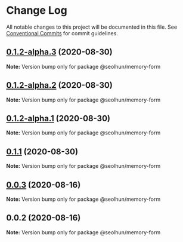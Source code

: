 # Change Log

All notable changes to this project will be documented in this file.
See [Conventional Commits](https://conventionalcommits.org) for commit guidelines.

## [0.1.2-alpha.3](https://github.com/Seolhun/memory-form/compare/v0.1.2-alpha.2...v0.1.2-alpha.3) (2020-08-30)

**Note:** Version bump only for package @seolhun/memory-form





## [0.1.2-alpha.2](https://github.com/Seolhun/memory-form/compare/v0.1.2-alpha.1...v0.1.2-alpha.2) (2020-08-30)

**Note:** Version bump only for package @seolhun/memory-form





## [0.1.2-alpha.1](https://github.com/Seolhun/memory-form/compare/v0.1.2-alpha.0...v0.1.2-alpha.1) (2020-08-30)

**Note:** Version bump only for package @seolhun/memory-form





## [0.1.1](https://github.com/Seolhun/memory-form/compare/v0.1.0...v0.1.1) (2020-08-30)

**Note:** Version bump only for package @seolhun/memory-form





## [0.0.3](https://github.com/Seolhun/memory-form/compare/v0.0.2...v0.0.3) (2020-08-16)

**Note:** Version bump only for package @seolhun/memory-form





## 0.0.2 (2020-08-16)

**Note:** Version bump only for package @seolhun/memory-form
